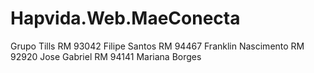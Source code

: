 # Hapvida.Web.MaeConecta


Grupo Tills
RM 93042  Filipe Santos
RM 94467  Franklin Nascimento
RM 92920  Jose Gabriel
RM 94141  Mariana Borges
